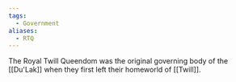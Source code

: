 ```yaml
---
tags:
  - Government
aliases:
  - RTQ
---
```

The Royal Twill Queendom was the original governing body of the [[Du'Lak]] when they first left their homeworld of [[Twill]].